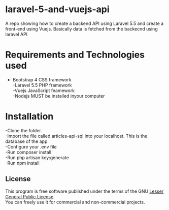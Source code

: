 # laravel-5-and-vuejs-api
A repo showing how to create a backend API using Laravel 5.5 and create a front-end using Vuejs. Basically data is fetched from the backecnd using laravel API


# Requirements and Technologies used
- Bootstrap 4 CSS framework <br/>
-Laravel 5.5 PHP framework <br/>
-Vuejs JavaScript feamework <br/>
-Nodejs MUST be installed inyour computer <br/>


# Installation
-Clone the folder. <br/>
-Import the file called articles-api-sql into your localhost. This is the database of the app <br/>
-Configure your .env file <br/>
-Run composer install <br/>
-Run php artisan key:generate <br/>
-Run npm install <br/>


## License
This program is free software published under the terms of the GNU [Lesser General Public License](http://www.gnu.org/copyleft/lesser.html). <br/>
You can freely use it for commercial and non-commercial projects.


